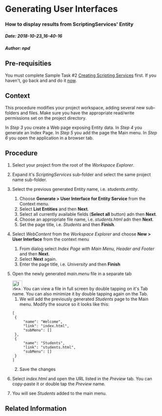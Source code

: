 # Generating User Interfaces
### How to display results from ScriptingServices' Entity
##### Date: 2018-10-23_16-40-16
##### Author: npd

## Pre-requisities
You must complete Sample Task \#2 [Creating Scripting Services][sd_2-1] first. If you haven't, go back and and do it [now][sd_2-1].

## Context
This procedure modifies your project workspace, adding several new sub-folders and files.
Make sure you have the appropriate read/write permissions set on the project directory.

In *Step 3* you create a Web page exposing Entity data.
In *Step 4* you generate an Index Page.
In *Step 5* you add the page the Main menu.
In *Step 6* you open the application in a browser tab.

## Procedure

1. Select your project from the root of the *Workspace Explorer*.
2. Expand it's *ScriptingServices* sub-folder and select the same project name sub-folder.
3. Select the previous generated Entity name, i.e. *students.entity*.
    1. Choose **Generate > User Interface for Entity Service** from the Context menu.
    2. Select **List Entities** and then **Next**.
    3. Select all currently available fields (**Select all** button) adn then **Next**.
    4. Choose an appropriate file name, i.e. *students.html* adn then **Next**.
    5. Set the page title, i.e. *Students* and then **Finish**.
4. Select *WebContent* from the *Workspace Explorer* and choose **New > User Interface** from the context menu
    1. From dialog select *Index Page with Main Menu, Header and Footer* and then **Next**.
    2. Select **Next** again.
    3. Enter the page title, i.e. *University* and then **Finish**
5. Open the newly generated *main.menu* file in a separate tab

   <img src="https://cdn1.iconfinder.com/data/icons/business-5/512/light_bulb_7-512.png" alt="Idea" width="32"/>
   You can view a file in full screen by double tapping on it's Tab name. You can also minimize it by double
   tapping again on the Tab.

   1. We will add the previously generated *Students* page to the Main menu. Modify the source so it looks like this:

   ```
   [
    {
        "name": "Welcome",
        "link": "index.html",
        "subMenu": []
    },
    {
        "name": "Students",
        "link": "students.html",
        "subMenu": []
    }
   ]
   ```

   2. Save the changes
6. Select *index.html* and open the URL listed in the *Preview* tab. You can copy-paste it or double tap the *Preview* name.
7. You will see *Students* added to the main menu.

## Related Information

[//]: # (These are reference links used in the body of this note and get stripped out when the markdown processor does its job. There is no need to format nicely because it shouldn't be seen. Thanks SO - http://stackoverflow.com/questions/4823468/store-comments-in-markdown-syntax)


   [sd_2-1]: <sd_2-1.md>
   [epl]: <https://www.eclipse.org/legal/epl-v10.html>
